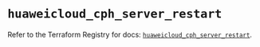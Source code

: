 # `huaweicloud_cph_server_restart`

Refer to the Terraform Registry for docs: [`huaweicloud_cph_server_restart`](https://registry.terraform.io/providers/huaweicloud/huaweicloud/1.71.1/docs/resources/cph_server_restart).

